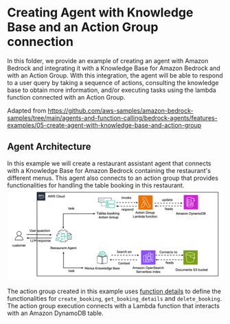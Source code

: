 # Creating Agent with Knowledge Base and an Action Group connection

In this folder, we provide an example of creating an agent with Amazon Bedrock and integrating it with a 
Knowledge Base for Amazon Bedrock and with an Action Group. 
With this integration, the agent will be able to respond to a user query by taking a sequence of actions, 
consulting the knowledge base to obtain more information, and/or executing tasks using the lambda function 
connected with an Action Group.

Adapted from https://github.com/aws-samples/amazon-bedrock-samples/tree/main/agents-and-function-calling/bedrock-agents/features-examples/05-create-agent-with-knowledge-base-and-action-group


## Agent Architecture
In this example we will create a restaurant assistant agent that connects with a Knowledge Base for Amazon Bedrock containing the restaurant's different menus. 
This agent also connects to an action group that provides functionalities for handling the table booking in this restaurant. 
![Agents architecture - showing an agent responding on one end using APIs and action groups and then on the end responding to other questions with a knowledge base on a vector database](images/architecture.png)

The action group created in this example uses [function details](https://docs.aws.amazon.com/bedrock/latest/userguide/agents-action-function.html) to define the functionalities for 
`create_booking`, `get_booking_details` and `delete_booking`.
The action group execution connects with a Lambda function that interacts with an Amazon DynamoDB table.

